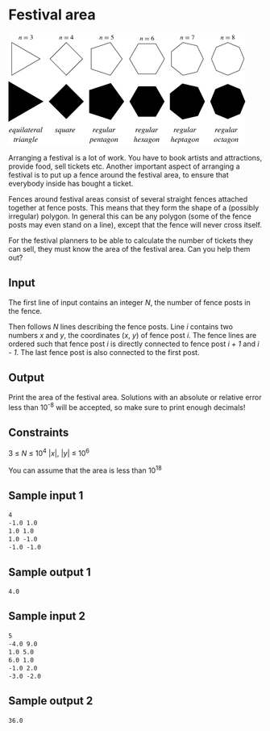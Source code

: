 # Festival area
![](../images/festival.png)

Arranging a festival is a lot of work. You have to book artists and
attractions, provide food, sell tickets etc. Another important aspect of
arranging a festival is to put up a fence around the festival area, to ensure
that everybody inside has bought a ticket.

Fences around festival areas consist of several straight fences attached
together at fence posts. This means that they form the shape of a (possibly
irregular) polygon. In general this can be any polygon (some of the fence posts
may even stand on a line), except that the fence will never cross itself.

For the festival planners to be able to calculate the number of tickets they
can sell, they must know the area of the festival area. Can you help them out?

## Input
The first line of input contains an integer _N_, the number of fence posts in
the fence.

Then follows _N_ lines describing the fence posts. Line _i_ contains two
numbers _x_ and _y_, the coordinates (_x_, _y_) of fence post _i_. The fence
lines are ordered such that fence post _i_ is directly connected to fence post
_i + 1_ and _i - 1_. The last fence post is also connected to the first post.

## Output
Print the area of the festival area. Solutions with an absolute or relative
error less than 10<sup>-8</sup> will be accepted, so make sure to print enough
decimals!

## Constraints
3 &le; _N_ &le; 10<sup>4</sup>
|_x_|, |_y_| &le; 10<sup>6</sup>

You can assume that the area is less than 10<sup>18</sup>

## Sample input 1
```
4
-1.0 1.0
1.0 1.0
1.0 -1.0
-1.0 -1.0
```

## Sample output 1
```
4.0
```

## Sample input 2
```
5
-4.0 9.0
1.0 5.0
6.0 1.0
-1.0 2.0
-3.0 -2.0
```

## Sample output 2
```
36.0
```
